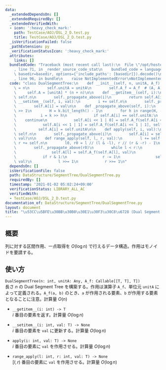 ```yaml
---
data:
  _extendedDependsOn: []
  _extendedRequiredBy: []
  _extendedVerifiedWith:
  - icon: ':heavy_check_mark:'
    path: TestCase/AOJ/DSL_2_D.test.py
    title: TestCase/AOJ/DSL_2_D.test.py
  _isVerificationFailed: false
  _pathExtension: py
  _verificationStatusIcon: ':heavy_check_mark:'
  attributes:
    links: []
  bundledCode: "Traceback (most recent call last):\n  File \"/opt/hostedtoolcache/Python/3.10.2/x64/lib/python3.10/site-packages/onlinejudge_verify/documentation/build.py\"\
    , line 71, in _render_source_code_stat\n    bundled_code = language.bundle(stat.path,\
    \ basedir=basedir, options={'include_paths': [basedir]}).decode()\n  File \"/opt/hostedtoolcache/Python/3.10.2/x64/lib/python3.10/site-packages/onlinejudge_verify/languages/python.py\"\
    , line 96, in bundle\n    raise NotImplementedError\nNotImplementedError\n"
  code: "class DualSegmentTree:\n    def __init__(self, n, unitA, A_f):\n        self.n\
    \ = n\n        self.unitA = unitA\n        self.A_f = A_f  # (A, A) -> A\n   \
    \     self.A = [unitA] * (n + n)\n\n    def __getitem__(self, i):\n        i +=\
    \ self.n\n        self._propagate_above(i)\n        return self.A[i]\n\n    def\
    \ __setitem__(self, i, val):\n        i += self.n\n        self._propagate_above(i)\n\
    \        self.A[i] = val\n\n    def _propagate_above(self, i):\n        k = i\
    \ >> 1\n        H = k.bit_length() - 1\n        for h in range(H, -1, -1):\n \
    \           i = k >> h\n            if self.A[i] == self.unitA:\n            \
    \    continue\n            self.A[i << 1 | 0] = self.A_f(self.A[i << 1 | 0], self.A[i])\n\
    \            self.A[i << 1 | 1] = self.A_f(self.A[i << 1 | 1], self.A[i])\n  \
    \          self.A[i] = self.unitA\n\n    def apply(self, i, val):\n        i +=\
    \ self.n\n        self._propagate_above(i)\n        self.A[i] = self.A_f(self.A[i],\
    \ val)\n\n    def range_apply(self, l, r, val):\n        l += self.n\n       \
    \ r += self.n\n        l0, r0 = l // (l & -l), r // (r & -r) - 1\n        self._propagate_above(l0)\n\
    \        self._propagate_above(r0)\n        while l < r:\n            if l & 1:\n\
    \                self.A[l] = self.A_f(self.A[l], val)\n                l += 1\n\
    \            if r & 1:\n                r -= 1\n                self.A[r] = self.A_f(self.A[r],\
    \ val)\n            l >>= 1\n            r >>= 1\n"
  dependsOn: []
  isVerificationFile: false
  path: DataStructure/SegmentTree/DualSegmentTree.py
  requiredBy: []
  timestamp: '2021-01-02 05:02:24+09:00'
  verificationStatus: LIBRARY_ALL_AC
  verifiedWith:
  - TestCase/AOJ/DSL_2_D.test.py
documentation_of: DataStructure/SegmentTree/DualSegmentTree.py
layout: document
title: "\u53CC\u5BFE\u30BB\u30B0\u30E1\u30F3\u30C8\u6728 (Dual Segment Tree)"
---
```


## 概要
列に対する区間作用、一点取得を $O(\log n)$ で行えるデータ構造。作用はモノイドを要請する。

## 使い方
`DualSegmentTree(n: int, unitA: Any, A_f: Callable[[T, T], T])`  
長さ $n$ の Dual Segment Tree を構築する。作用は演算子 `A_f`、単位元 `unitA` によって定義される。`A_f(a, b)` のとき、`a` が作用される要素、`b` が作用する要素となることに注意。計算量 $O(n)$

- `__getitem__(i: int) -> T`  
$i$ 番目の要素を返す。計算量 $O(\log n)$

- `__setitem__(i: int, val: T) -> None`  
$i$ 番目の要素を `val` に更新する。計算量 $O(\log n)$

- `apply(i: int, val: T) -> None`  
$i$ 番目の要素に `val` を作用させる。計算量 $O(\log n)$

- `range_apply(l: int, r: int, val: T) -> None`  
$[l, r)$ 番目の要素に `val` を作用させる。計算量 $O(\log n)$
